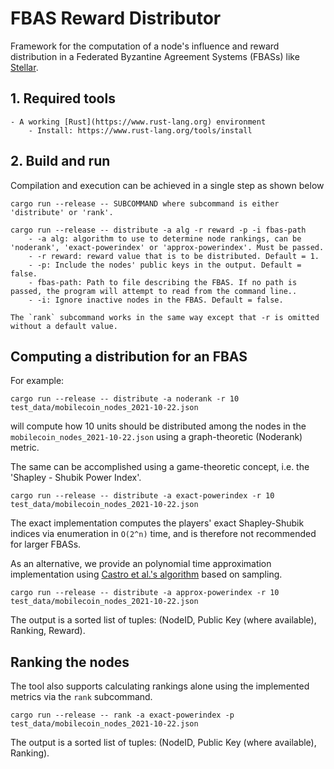 # FBAS Reward Distributor

Framework for the computation of a node's influence and reward distribution in
a Federated Byzantine Agreement Systems (FBASs) like
[Stellar](https://www.stellar.org/).

## 1. Required tools

    - A working [Rust](https://www.rust-lang.org) environment
        - Install: https://www.rust-lang.org/tools/install

## 2. Build and run
Compilation and execution can be achieved in a single step as shown below

```
cargo run --release -- SUBCOMMAND where subcommand is either 'distribute' or 'rank'.

cargo run --release -- distribute -a alg -r reward -p -i fbas-path
    - -a alg: algorithm to use to determine node rankings, can be 'noderank', 'exact-powerindex' or 'approx-powerindex'. Must be passed.
    - -r reward: reward value that is to be distributed. Default = 1.
    - -p: Include the nodes' public keys in the output. Default = false.
    - fbas-path: Path to file describing the FBAS. If no path is passed, the program will attempt to read from the command line..
    - -i: Ignore inactive nodes in the FBAS. Default = false.

The `rank` subcommand works in the same way except that -r is omitted without a default value.
```

## Computing a distribution for an FBAS

For example:

```
cargo run --release -- distribute -a noderank -r 10 test_data/mobilecoin_nodes_2021-10-22.json
```

will compute how 10 units should be distributed among the nodes in the `mobilecoin_nodes_2021-10-22.json` using a graph-theoretic (Noderank) metric.

The same can be accomplished using a game-theoretic concept, i.e. the 'Shapley - Shubik Power Index'.

```
cargo run --release -- distribute -a exact-powerindex -r 10 test_data/mobilecoin_nodes_2021-10-22.json
```

The exact implementation computes the players' exact Shapley-Shubik indices via enumeration in `O(2^n)` time, and is therefore not recommended for larger FBASs.

As an alternative, we provide an polynomial time approximation implementation using [Castro et al.'s algorithm](https://www.sciencedirect.com/science/article/abs/pii/S0305054808000804) based on sampling. 

```
cargo run --release -- distribute -a approx-powerindex -r 10 test_data/mobilecoin_nodes_2021-10-22.json
```

The output is a sorted list of tuples: (NodeID, Public Key (where available), Ranking, Reward).

## Ranking the nodes

The tool also supports calculating rankings alone using the implemented metrics via the `rank` subcommand.

```
cargo run --release -- rank -a exact-powerindex -p test_data/mobilecoin_nodes_2021-10-22.json
```

The output is a sorted list of tuples: (NodeID, Public Key (where available), Ranking).
